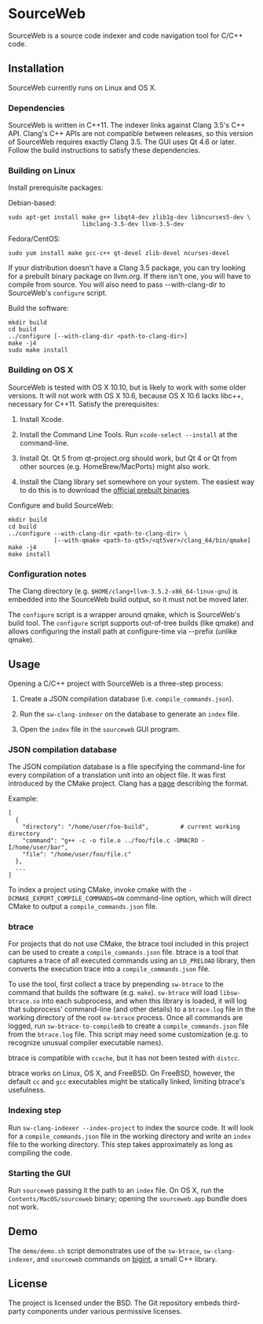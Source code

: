 SourceWeb
=========

SourceWeb is a source code indexer and code navigation tool for C/C++ code.

Installation
------------

SourceWeb currently runs on Linux and OS X.


### Dependencies

SourceWeb is written in C++11.  The indexer links against Clang 3.5's C++ API.
Clang's C++ APIs are not compatible between releases, so this version of
SourceWeb requires exactly Clang 3.5.  The GUI uses Qt 4.6 or later.  Follow
the build instructions to satisfy these dependencies.


### Building on Linux

Install prerequisite packages:

Debian-based:

    sudo apt-get install make g++ libqt4-dev zlib1g-dev libncurses5-dev \
                         libclang-3.5-dev llvm-3.5-dev

Fedora/CentOS:

    sudo yum install make gcc-c++ qt-devel zlib-devel ncurses-devel

If your distribution doesn't have a Clang 3.5 package, you can try looking
for a prebuilt binary package on llvm.org.  If there isn't one, you will have
to compile from source.  You will also need to pass --with-clang-dir to
SourceWeb's `configure` script.

Build the software:

    mkdir build
    cd build
    ../configure [--with-clang-dir <path-to-clang-dir>]
    make -j4
    sudo make install


### Building on OS X

SourceWeb is tested with OS X 10.10, but is likely to work with some older
versions.  It will not work with OS X 10.6, because OS X 10.6 lacks libc++,
necessary for C++11.  Satisfy the prerequisites:

1. Install Xcode.

2. Install the Command Line Tools.  Run `xcode-select --install` at the
   command-line.

3. Install Qt.  Qt 5 from qt-project.org should work, but Qt 4 or Qt from other
   sources (e.g. HomeBrew/MacPorts) might also work.

4. Install the Clang library set somewhere on your system.  The easiest way to
   do this is to download the
   [official prebuilt binaries](http://llvm.org/releases/download.html).

Configure and build SourceWeb:

    mkdir build
    cd build
    ../configure --with-clang-dir <path-to-clang-dir> \
                 [--with-qmake <path-to-qt5>/<qt5ver>/clang_64/bin/qmake]
    make -j4
    make install


### Configuration notes

The Clang directory (e.g. `$HOME/clang+llvm-3.5.2-x86_64-linux-gnu`) is
embedded into the SourceWeb build output, so it must not be moved later.

The `configure` script is a wrapper around qmake, which is SourceWeb's build
tool.  The `configure` script supports out-of-tree builds (like qmake) and
allows configuring the install path at configure-time via --prefix (unlike
qmake).


Usage
-----

Opening a C/C++ project with SourceWeb is a three-step process:

1. Create a JSON compilation database (i.e. `compile_commands.json`).

2. Run the `sw-clang-indexer` on the database to generate an `index` file.

3. Open the `index` file in the `sourceweb` GUI program.


### JSON compilation database

The JSON compilation database is a file specifying the command-line for every
compilation of a translation unit into an object file.  It was first introduced
by the CMake project.  Clang has a [page][1] describing the format.

[1]: http://clang.llvm.org/docs/JSONCompilationDatabase.html

Example:

    [
      {
        "directory": "/home/user/foo-build",         # current working directory
        "command": "g++ -c -o file.o ../foo/file.c -DMACRO -I/home/user/bar",
        "file": "/home/user/foo/file.c"
      },
      ...
    ]

To index a project using CMake, invoke cmake with the
`-DCMAKE_EXPORT_COMPILE_COMMANDS=ON` command-line option, which will direct
CMake to output a `compile_commands.json` file.


### btrace

For projects that do not use CMake, the btrace tool included in this project
can be used to create a `compile_commands.json` file.  btrace is a tool that
captures a trace of all executed commands using an `LD_PRELOAD` library, then
converts the execution trace into a `compile_commands.json` file.

To use the tool, first collect a trace by prepending `sw-btrace` to the
command that builds the software (e.g. `make`).  `sw-btrace` will load
`libsw-btrace.so` into each subprocess, and when this library is loaded, it
will log that subprocess' command-line (and other details) to a `btrace.log`
file in the working directory of the root `sw-btrace` process.  Once all
commands are logged, run `sw-btrace-to-compiledb` to create a
`compile_commands.json` file from the `btrace.log` file.  This script may need
some customization (e.g. to recognize unusual compiler executable names).

btrace is compatible with `ccache`, but it has not been tested with `distcc`.

btrace works on Linux, OS X, and FreeBSD.  On FreeBSD, however, the default
`cc` and `gcc` executables might be statically linked, limiting btrace's
usefulness.


### Indexing step

Run `sw-clang-indexer --index-project` to index the source code.  It will look
for a `compile_commands.json` file in the working directory and write an `index`
file to the working directory.  This step takes approximately as long as
compiling the code.


### Starting the GUI

Run `sourceweb` passing it the path to an `index` file.  On OS X, run the
`Contents/MacOS/sourceweb` binary; opening the `sourceweb.app` bundle does not
work.


Demo
----

The `demo/demo.sh` script demonstrates use of the `sw-btrace`,
`sw-clang-indexer`, and `sourceweb` commands on [bigint][2], a small C++
library.

[2]: https://mattmccutchen.net/bigint/


License
-------

The project is licensed under the BSD.  The Git repository embeds third-party
components under various permissive licenses.
